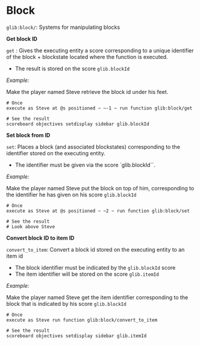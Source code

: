 # Block

`glib:block/`: Systems for manipulating blocks

**Get block ID**

`get` : Gives the executing entity a score corresponding to a unique identifier of the block + blockstate located where the function is executed.
* The result is stored on the score `glib.blockId`

*Example:* 

Make the player named Steve retrieve the block id under his feet.
```
# Once
execute as Steve at @s positioned ~ ~-1 ~ run function glib:block/get

# See the result
scoreboard objectives setdisplay sidebar glib.blockId
```

**Set block from ID**

`set`: Places a block (and associated blockstates) corresponding to the identifier stored on the executing entity.
* The identifier must be given via the score `glib.blockId``.

*Example:*

Make the player named Steve put the block on top of him, corresponding to the identifier he has given on his score `glib.blockId`
```
# Once
execute as Steve at @s positioned ~ ~2 ~ run function glib:block/set

# See the result
# Look above Steve
```

**Convert block ID to item ID**

`convert_to_item`: Convert a block id stored on the executing entity to an item id
* The block identifier must be indicated by the `glib.blockId` score
* The item identifier will be stored on the score `glib.itemId`

*Example:*

Make the player named Steve get the item identifier corresponding to the block that is indicated by his score `glib.blockId`
```
# Once
execute as Steve run function glib:block/convert_to_item

# See the result
scoreboard objectives setdisplay sidebar glib.itemId
```